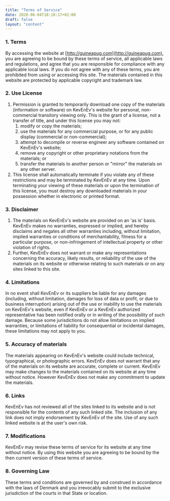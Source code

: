 ```yaml
---
title: "Terms of Service"
date: 2020-06-04T18:18:17+02:00
draft: false
layout: "content"
---
```


### 1\. Terms

By accessing the website at [http://guineapug.com](http://guineapug.com), you are agreeing to be bound by these terms of service, all applicable laws and regulations, and agree that you are responsible for compliance with any applicable local laws. If you do not agree with any of these terms, you are prohibited from using or accessing this site. The materials contained in this website are protected by applicable copyright and trademark law.

### 2\. Use License

1.  Permission is granted to temporarily download one copy of the materials (information or software) on KevEnEv's website for personal, non-commercial transitory viewing only. This is the grant of a license, not a transfer of title, and under this license you may not:
    1.  modify or copy the materials;
    2.  use the materials for any commercial purpose, or for any public display (commercial or non-commercial);
    3.  attempt to decompile or reverse engineer any software contained on KevEnEv's website;
    4.  remove any copyright or other proprietary notations from the materials; or
    5.  transfer the materials to another person or "mirror" the materials on any other server.
2.  This license shall automatically terminate if you violate any of these restrictions and may be terminated by KevEnEv at any time. Upon terminating your viewing of these materials or upon the termination of this license, you must destroy any downloaded materials in your possession whether in electronic or printed format.

### 3\. Disclaimer

1.  The materials on KevEnEv's website are provided on an 'as is' basis. KevEnEv makes no warranties, expressed or implied, and hereby disclaims and negates all other warranties including, without limitation, implied warranties or conditions of merchantability, fitness for a particular purpose, or non-infringement of intellectual property or other violation of rights.
2.  Further, KevEnEv does not warrant or make any representations concerning the accuracy, likely results, or reliability of the use of the materials on its website or otherwise relating to such materials or on any sites linked to this site.

### 4\. Limitations

In no event shall KevEnEv or its suppliers be liable for any damages (including, without limitation, damages for loss of data or profit, or due to business interruption) arising out of the use or inability to use the materials on KevEnEv's website, even if KevEnEv or a KevEnEv authorized representative has been notified orally or in writing of the possibility of such damage. Because some jurisdictions do not allow limitations on implied warranties, or limitations of liability for consequential or incidental damages, these limitations may not apply to you.

### 5\. Accuracy of materials

The materials appearing on KevEnEv's website could include technical, typographical, or photographic errors. KevEnEv does not warrant that any of the materials on its website are accurate, complete or current. KevEnEv may make changes to the materials contained on its website at any time without notice. However KevEnEv does not make any commitment to update the materials.

### 6\. Links

KevEnEv has not reviewed all of the sites linked to its website and is not responsible for the contents of any such linked site. The inclusion of any link does not imply endorsement by KevEnEv of the site. Use of any such linked website is at the user's own risk.

### 7\. Modifications

KevEnEv may revise these terms of service for its website at any time without notice. By using this website you are agreeing to be bound by the then current version of these terms of service.

### 8\. Governing Law

These terms and conditions are governed by and construed in accordance with the laws of Denmark and you irrevocably submit to the exclusive jurisdiction of the courts in that State or location.
